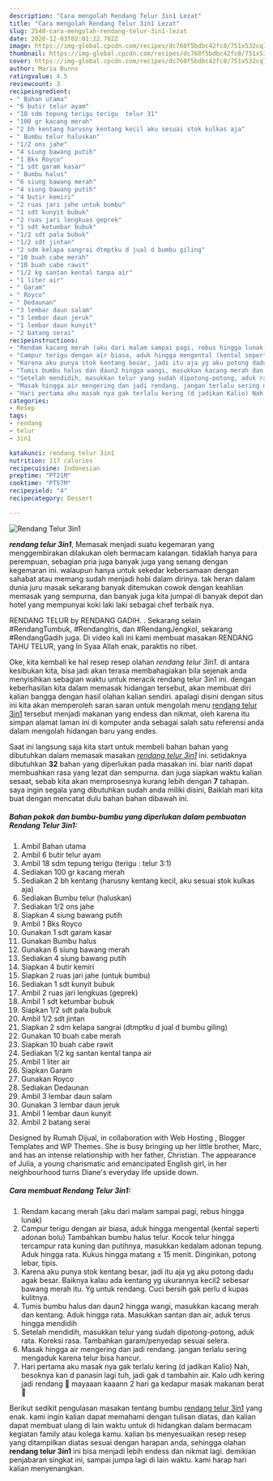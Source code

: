 ```yaml
---
description: "Cara mengolah Rendang Telur 3in1 Lezat"
title: "Cara mengolah Rendang Telur 3in1 Lezat"
slug: 2540-cara-mengolah-rendang-telur-3in1-lezat
date: 2020-12-03T02:01:22.702Z
image: https://img-global.cpcdn.com/recipes/dc760f5bdbc42fc8/751x532cq70/rendang-telur-3in1-foto-resep-utama.jpg
thumbnail: https://img-global.cpcdn.com/recipes/dc760f5bdbc42fc8/751x532cq70/rendang-telur-3in1-foto-resep-utama.jpg
cover: https://img-global.cpcdn.com/recipes/dc760f5bdbc42fc8/751x532cq70/rendang-telur-3in1-foto-resep-utama.jpg
author: Maria Burns
ratingvalue: 4.5
reviewcount: 3
recipeingredient:
- " Bahan utama"
- "6 butir telur ayam"
- "18 sdm tepung terigu terigu  telur 31"
- "100 gr kacang merah"
- "2 bh kentang harusny kentang kecil aku sesuai stok kulkas aja"
- " Bumbu telur haluskan"
- "1/2 ons jahe"
- "4 siung bawang putih"
- "1 Bks Royco"
- "1 sdt garam kasar"
- " Bumbu halus"
- "6 siung bawang merah"
- "4 siung bawang putih"
- "4 butir kemiri"
- "2 ruas jari jahe untuk bumbu"
- "1 sdt kunyit bubuk"
- "2 ruas jari lengkuas geprek"
- "1 sdt ketumbar bubuk"
- "1/2 sdt pala bubuk"
- "1/2 sdt jintan"
- "2 sdm kelapa sangrai dtmptku d jual d bumbu giling"
- "10 buah cabe merah"
- "10 buah cabe rawit"
- "1/2 kg santan kental tanpa air"
- "1 liter air"
- " Garam"
- " Royco"
- " Dedaunan"
- "3 lembar daun salam"
- "3 lembar daun jeruk"
- "1 lembar daun kunyit"
- "2 batang serai"
recipeinstructions:
- "Rendam kacang merah (aku dari malam sampai pagi, rebus hingga lunak)"
- "Campur terigu dengan air biasa, aduk hingga mengental (kental seperti adonan bolu) Tambahkan bumbu halus telur. Kocok telur hingga tercampur rata kuning dan putihnya, masukkan kedalam adonan tepung. Aduk hingga rata. Kukus hingga matang ± 15 menit. Dinginkan, potong lebar, tipis."
- "Karena aku punya stok kentang besar, jadi itu aja yg aku potong dadu agak besar. Baiknya kalau ada kentang yg ukurannya kecil2 sebesar bawang merah itu. Yg untuk rendang. Cuci bersih gak perlu d kupas kulitnya."
- "Tumis bumbu halus dan daun2 hingga wangi, masukkan kacang merah dan kentang. Aduk hingga rata. Masukkan santan dan air, aduk terus hingga mendidih"
- "Setelah mendidih, masukkan telur yang sudah dipotong-potong, aduk rata. Koreksi rasa. Tambahkan garam/penyedap sesuai selera."
- "Masak hingga air mengering dan jadi rendang. jangan terlalu sering mengaduk karena telur bisa hancur."
- "Hari pertama aku masak nya gak terlalu kering (d jadikan Kalio) Nah, besoknya kan d panasin lagi tuh, jadi gak d tambahin air. Kalo udh kering jadi rendang 🤣 mayaaan kaaann 2 hari ga kedapur masak makanan berat 🤣"
categories:
- Resep
tags:
- rendang
- telur
- 3in1

katakunci: rendang telur 3in1 
nutrition: 117 calories
recipecuisine: Indonesian
preptime: "PT21M"
cooktime: "PT57M"
recipeyield: "4"
recipecategory: Dessert

---
```



![Rendang Telur 3in1](https://img-global.cpcdn.com/recipes/dc760f5bdbc42fc8/751x532cq70/rendang-telur-3in1-foto-resep-utama.jpg)

<b><i>rendang telur 3in1</i></b>, Memasak menjadi suatu kegemaran yang menggembirakan dilakukan oleh bermacam kalangan. tidaklah hanya para perempuan, sebagian pria juga banyak juga yang senang dengan kegemaran ini. walaupun hanya untuk sekedar kebersamaan dengan sahabat atau memang sudah menjadi hobi dalam dirinya. tak heran dalam dunia juru masak sekarang banyak ditemukan cowok dengan keahlian memasak yang sempurna, dan banyak juga kita jumpai di banyak depot dan hotel yang mempunyai koki laki laki sebagai chef terbaik nya.

RENDANG TELUR by RENDANG GADIH. . Sekarang selain #RendangTumbuk, #RendangIris, dan #RendangJengkol, sekarang #RendangGadih juga. Di video kali ini kami membuat masakan RENDANG TAHU TELUR, yang In Syaa Allah enak, paraktis no ribet.

Oke, kita kembali ke hal resep resep olahan <i>rendang telur 3in1</i>. di antara kesibukan kita, bisa jadi akan terasa membahagiakan bila sejenak anda menyisihkan sebagian waktu untuk meracik rendang telur 3in1 ini. dengan keberhasilan kita dalam memasak hidangan tersebut, akan membuat diri kalian bangga dengan hasil olahan kalian sendiri. apalagi disini dengan situs ini kita akan memperoleh saran saran untuk mengolah menu <u>rendang telur 3in1</u> tersebut menjadi makanan yang endess dan nikmat, oleh karena itu simpan alamat laman ini di komputer anda sebagai salah satu referensi anda dalam mengolah hidangan baru yang endes.


Saat ini langsung saja kita start untuk membeli bahan bahan yang dibutuhkan dalam memasak masakan <u><i>rendang telur 3in1</i></u> ini. setidaknya dibutuhkan <b>32</b> bahan yang diperlukan pada masakan ini. biar nanti dapat membuahkan rasa yang lezat dan sempurna. dan juga siapkan waktu kalian sesaat, sebab kita akan memprosesnya kurang lebih dengan <b>7</b> tahapan. saya ingin segala yang dibutuhkan sudah anda miliki disini, Baiklah mari kita buat dengan mencatat dulu bahan bahan dibawah ini.

<!--inarticleads1-->

##### Bahan pokok dan bumbu-bumbu yang diperlukan dalam pembuatan Rendang Telur 3in1:

1. Ambil  Bahan utama
1. Ambil 6 butir telur ayam
1. Ambil 18 sdm tepung terigu (terigu : telur 3:1)
1. Sediakan 100 gr kacang merah
1. Sediakan 2 bh kentang (harusny kentang kecil, aku sesuai stok kulkas aja)
1. Sediakan  Bumbu telur (haluskan)
1. Sediakan 1/2 ons jahe
1. Siapkan 4 siung bawang putih
1. Ambil 1 Bks Royco
1. Gunakan 1 sdt garam kasar
1. Gunakan  Bumbu halus
1. Gunakan 6 siung bawang merah
1. Sediakan 4 siung bawang putih
1. Siapkan 4 butir kemiri
1. Siapkan 2 ruas jari jahe (untuk bumbu)
1. Sediakan 1 sdt kunyit bubuk
1. Ambil 2 ruas jari lengkuas (geprek)
1. Ambil 1 sdt ketumbar bubuk
1. Siapkan 1/2 sdt pala bubuk
1. Ambil 1/2 sdt jintan
1. Siapkan 2 sdm kelapa sangrai (dtmptku d jual d bumbu giling)
1. Gunakan 10 buah cabe merah
1. Siapkan 10 buah cabe rawit
1. Sediakan 1/2 kg santan kental tanpa air
1. Ambil 1 liter air
1. Siapkan  Garam
1. Gunakan  Royco
1. Sediakan  Dedaunan
1. Ambil 3 lembar daun salam
1. Gunakan 3 lembar daun jeruk
1. Ambil 1 lembar daun kunyit
1. Ambil 2 batang serai


Designed by Rumah Dijual, in collaboration with Web Hosting , Blogger Templates and WP Themes. She is busy bringing up her little brother, Marc, and has an intense relationship with her father, Christian. The appearance of Julia, a young charismatic and emancipated English girl, in her neighbourhood turns Diane&#39;s everyday life upside down. 

<!--inarticleads2-->

##### Cara membuat Rendang Telur 3in1:

1. Rendam kacang merah (aku dari malam sampai pagi, rebus hingga lunak)
1. Campur terigu dengan air biasa, aduk hingga mengental (kental seperti adonan bolu) Tambahkan bumbu halus telur. Kocok telur hingga tercampur rata kuning dan putihnya, masukkan kedalam adonan tepung. Aduk hingga rata. Kukus hingga matang ± 15 menit. Dinginkan, potong lebar, tipis.
1. Karena aku punya stok kentang besar, jadi itu aja yg aku potong dadu agak besar. Baiknya kalau ada kentang yg ukurannya kecil2 sebesar bawang merah itu. Yg untuk rendang. Cuci bersih gak perlu d kupas kulitnya.
1. Tumis bumbu halus dan daun2 hingga wangi, masukkan kacang merah dan kentang. Aduk hingga rata. Masukkan santan dan air, aduk terus hingga mendidih
1. Setelah mendidih, masukkan telur yang sudah dipotong-potong, aduk rata. Koreksi rasa. Tambahkan garam/penyedap sesuai selera.
1. Masak hingga air mengering dan jadi rendang. jangan terlalu sering mengaduk karena telur bisa hancur.
1. Hari pertama aku masak nya gak terlalu kering (d jadikan Kalio) Nah, besoknya kan d panasin lagi tuh, jadi gak d tambahin air. Kalo udh kering jadi rendang 🤣 mayaaan kaaann 2 hari ga kedapur masak makanan berat 🤣




Berikut sedikit pengulasan masakan tentang bumbu <u>rendang telur 3in1</u> yang enak. kami ingin kalian dapat memahami dengan tulisan diatas, dan kalian dapat membuat ulang di lain waktu untuk di hidangkan dalam bermacam kegiatan family atau kolega kamu. kalian bs menyesuaikan resep resep yang ditampilkan diatas sesuai dengan harapan anda, sehingga olahan <b>rendang telur 3in1</b> ini bisa menjadi lebih endess dan nikmat lagi. demikian penjabaran singkat ini, sampai jumpa lagi di lain waktu. kami harap hari kalian menyenangkan.
